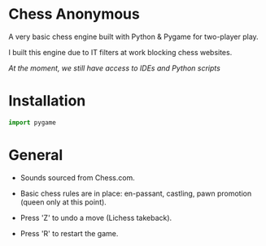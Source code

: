 # Chess Anonymous
A very basic chess engine built with Python &amp; Pygame for two-player play.

I built this engine due to IT filters at work blocking chess websites. 

*At the moment, we still have access to IDEs and Python scripts*

# Installation

```python
import pygame
```

# General
* Sounds sourced from Chess.com.

* Basic chess rules are in place: en-passant, castling, pawn promotion (queen only at this point).

* Press 'Z' to undo a move (Lichess takeback).

* Press 'R' to restart the game.

